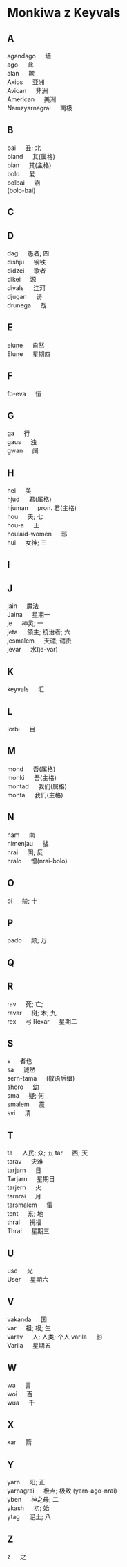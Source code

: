 # Monkiwa z Keyvals

## A
agandago &emsp; 墙 <br>
ago &emsp; 此 <br>
alan &emsp; 欺 <br>
Axios &emsp; 亚洲 <br>
Avican &emsp; 非洲 <br>
American &emsp; 美洲 <br>
Namzyarnagrai &emsp; 南极 <br>


## B
bai &emsp; 丑; 北 <br>
biand &emsp; 其(属格) <br>
bian &emsp; 其(主格) <br>
bolo &emsp; 爱 <br>
bolbai &emsp; 涵 <br> (bolo-bai)

## C


## D
dag &emsp; 愚者; 四 <br>
dishju &emsp; 钢铁 <br>
didzei &emsp; 歌者 <br>
dikei &emsp; 源 <br>
divals &emsp; 江河 <br>
djugan &emsp; 谤 <br>
drunega &emsp; 哉 <br>

## E
elune &emsp; 自然 <br>
Elune &emsp; 星期四 <br>

## F
fo-eva &emsp; 恒 <br>


## G
ga &emsp; 行 <br>
gaus &emsp; 浊 <br>
gwan &emsp; 阔 <br>

## H
hei &emsp; 美 <br>
hjud &emsp; 君(属格) <br>
hjuman &emsp; pron. 君(主格) <br>
hou &emsp; 夫; 七 <br>
hou-a &emsp; 王 <br>
houlaid-women &emsp; 邪 <br>
hui &emsp; 女神; 三 <br>

## I

## J
jain &emsp; 魔法 <br>
Jaina &emsp; 星期一 <br>
je &emsp; 神灵; 一 <br>
jeta &emsp; 领主; 统治者; 六 <br>
jesmalem &emsp; 天谴; 谴责 <br>
jevar &emsp; 水(je-var) <br>

## K
keyvals &emsp; 汇 <br>

## L
lorbi &emsp; 目 <br>

## M
mond &emsp; 吾(属格) <br>
monki &emsp; 吾(主格) <br>
montad &emsp; 我们(属格) <br>
monta &emsp; 我们(主格) <br>

## N
nam &emsp; 南 <br>
nimenjau &emsp; 战 <br>
nrai &emsp; 阴; 反 <br>
nralo &emsp; 憎(nrai-bolo) <br>

## O
oi &emsp; 禁; 十 <br>

## P
pado &emsp; 颇; 万 <br>

## Q

## R
rav &emsp; 死; 亡; <br>
ravar &emsp; 树; 木; 九 <br>
rex &emsp; 弓
Rexar &emsp; 星期二 <br>

## S
s &emsp; 者也 <br>
sa &emsp; 诚然 <br>
sern-tama &emsp; (敬语后缀) <br>
shoro &emsp; 幼 <br>
sma &emsp; 疑; 何 <br>
smalem &emsp; 震 <br>
svi &emsp; 清 <br>

## T
ta &emsp; 人民; 众; 五
tar &emsp; 西; 天 <br>
tarav &emsp; 灾难 <br>
tarjarn &emsp; 日 <br>
Tarjarn &emsp; 星期日 <br>
tarjern &emsp; 火 <br>
tarnrai &emsp; 月 <br>
tarsmalem &emsp; 雷 <br>
tent &emsp; 东; 地 <br>
thral &emsp; 祝福 <br>
Thral &emsp; 星期三 <br>

## U
use &emsp; 光 <br>
User &emsp; 星期六 <br>

## V
vakanda &emsp; 国 <br>
var &emsp; 祖; 根; 生 <br>
varav &emsp; 人; 人类; 个人
varila &emsp; 影 <br>
Varila &emsp; 星期五 <br>

## W
wa &emsp; 言 <br>
woi &emsp; 百 <br>
wua &emsp; 千 <br>

## X
xar &emsp; 箭 <br>

## Y
yarn &emsp; 阳; 正 <br>
yarnagrai &emsp; 极点; 极致 (yarn-ago-nrai) <br>
yben &emsp; 神之母; 二 <br>
ykash &emsp; 初; 始 <br>
ytag &emsp; 泥土; 八 <br>

## Z
z &emsp; 之 <br>
